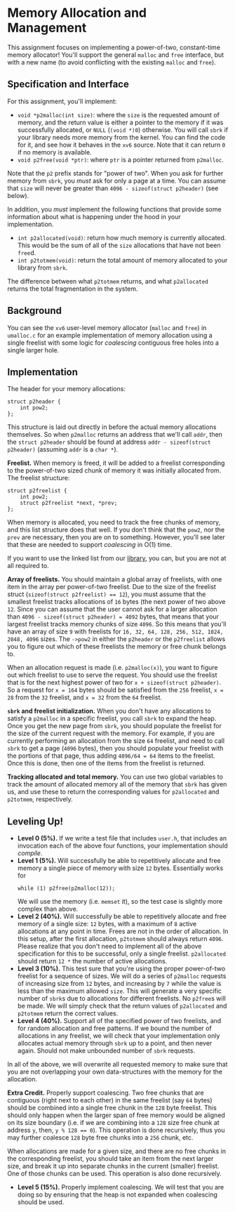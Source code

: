 # Memory Allocation and Management

This assignment focuses on implementing a power-of-two, constant-time memory allocator!
You'll support the general `malloc` and `free` interface, but with a new name (to avoid conflicting with the existing `malloc` and `free`).

## Specification and Interface

For this assignment, you'll implement:

- `void *p2malloc(int size)`: where the `size` is the requested amount of memory, and the return value is either a pointer to the memory if it was successfully allocated, or `NULL` (`(void *)0`) otherwise.
	You will call `sbrk` if your library needs more memory from the kernel.
	You can find the code for it, and see how it behaves in the `xv6` source.
	Note that it can return `0` if no memory is available.
- `void p2free(void *ptr)`: where `ptr` is a pointer returned from `p2malloc`.

Note that the `p2` prefix stands for "power of two".
When you ask for further memory from `sbrk`, you *must* ask for only a page at a time.
You can assume that `size` will never be greater than `4096 - sizeof(struct p2header)` (see below).

In addition, you *must* implement the following functions that provide some information about what is happening under the hood in your implementation.

- `int p2allocated(void)`: return how much memory is currently allocated.
	This would be the sum of all of the `size` allocations that have not been `free`d.
- `int p2totmem(void)`: return the total amount of memory allocated to your library from `sbrk`.


The difference between what `p2totmem` returns, and what `p2allocated` returns the total fragmentation in the system.

## Background

You can see the `xv6` user-level memory allocator (`malloc` and `free`) in `umalloc.c` for an example implementation of memory allocation using a single freelist with some logic for *coalescing* contiguous free holes into a single larger hole.

## Implementation

The header for your memory allocations:

```
struct p2header {
	int pow2;
};
```

This structure is laid out directly in before the actual memory allocations themselves.
So when `p2malloc` returns an address that we'll call `addr`, then the `struct p2header` should be found at address `addr - sizeof(struct p2header)` (assuming `addr` is a `char *`).

**Freelist.**
When memory is freed, it will be added to a freelist corresponding to the power-of-two sized chunk of memory it was initially allocated from.
The freelist structure:

```
struct p2freelist {
	int pow2;
	struct p2freelist *next, *prev;
};
```

When memory is allocated, you need to track the free chunks of memory, and this list structure does that well.
If you don't think that the `pow2`, nor the `prev` are necessary, then you are on to something.
However, you'll see later that these are needed to support *coalescing* in O(1) time.

If you want to use the linked list from our [library](https://github.com/gwsystems/ps/blob/master/ps_list.h), you can, but you are not at all required to.

**Array of freelists.**
You should maintain a global array of freelists, with one item in the array per power-of-two freelist.
Due to the size of the freelist struct (`sizeof(struct p2freelist) == 12`), you must assume that the smallest freelist tracks allocations of `16` bytes (the next power of two above `12`.
Since you can assume that the user cannot ask for a larger allocation than `4096 - sizeof(struct p2header) = 4092` bytes, that means that your largest freelist tracks memory chunks of size `4096`.
So this means that you'll have an array of size `9` with freelists for `16, 32, 64, 128, 256, 512, 1024, 2048, 4096` sizes.
The `->pow2` in either the `p2header` or the `p2freelist` allows you to figure out which of these freelists the memory or free chunk belongs to.

When an allocation request is made (i.e. `p2malloc(x)`), you want to figure out which freelist to use to serve the request.
You should use the freelist that is for the next highest power of two for `x + sizeof(struct p2header)`.
So a request for `x = 164` bytes should be satisfied from the `256` freelist, `x = 28` from the `32` freelist, and `x = 32` from the `64` freelist.

**`sbrk` and freelist initialization.**
When you don't have any allocations to satisfy a `p2malloc` in a specific freelist, you call `sbrk` to expand the heap.
Once you get the new page from `sbrk`, you should populate the freelist for the size of the current request with the memory.
For example, if you are currently performing an allocation from the size `64` freelist, and need to call `sbrk` to get a page (`4096` bytes), then you should populate your freelist with the portions of that page, thus adding `4096/64 = 64` items to the freelist.
Once this is done, then one of the items from the freelist is returned.

**Tracking allocated and total memory.**
You can use two global variables to track the amount of allocated memory all of the memory that `sbrk` has given us, and use these to return the corresponding values for `p2allocated` and `p2totmem`, respectively.

## Leveling Up!

- **Level 0 (5%).**
	If we write a test file that includes `user.h`, that includes an invocation each of the above four functions, your implementation should *compile*.
- **Level 1 (5%).**
	Will successfully be able to repetitively allocate and free memory a single piece of memory with size `12` bytes.
	Essentially works for
	```
	while (1) p2free(p2malloc(12));
	```
	We will use the memory (i.e. `memset` it), so the test case is slightly more complex than above.
- **Level 2 (40%).**
	Will successfully be able to repetitively allocate and free memory of a single size: `12` bytes, with a maximum of `8` active allocations at any point in time.
	Frees are not in the order of allocation.
	In this setup, after the first allocation, `p2totmem` should always return `4096`.
	Please realize that you don't need to implement all of the above specification for this to be successful, only a single freelist.
	`p2allocated` should return `12 *` the number of active allocations.
- **Level 3 (10%).**
	This test sure that you're using the proper power-of-two freelist for a sequence of sizes.
	We will do a series of `p2malloc` requests of increasing size from `12` bytes, and increasing by `7` while the value is less than the maximum allowed `size`.
	This will generate a very specific number of `sbrk`s due to allocations for different freelists.
	No `p2free`s will be made.
	We will simply check that the return values of `p2allocated` and `p2totmem` return the correct values.
- **Level 4 (40%).**
	Support all of the specified power of two freelists, and for random allocation and free patterns.
	If we bound the number of allocations in any freelist, we will check that your implementation only allocates actual memory through `sbrk` up to a point, and then never again.
	Should not make unbounded number of `sbrk` requests.

In all of the above, we will overwrite all requested memory to make sure that you are not overlapping your own data-structures with the memory for the allocation.

**Extra Credit.**
Properly support coalescing.
Two free chunks that are contiguous (right next to each other) in the same freelist (say `64` bytes) should be combined into a single free chunk in the `128` byte freelist.
This should only happen when the larger span of free memory would be aligned on its size boundary (i.e. if we are combining into a `128` size free chunk at address `y`, then, `y % 128 == 0`).
This operation is done recursively, thus you may further coalesce `128` byte free chunks into a `256` chunk, etc.

When allocations are made for a given size, and there are no free chunks in the corresponding freelist, you should take an item from the next larger size, and break it up into separate chunks in the current (smaller) freelist.
One of those chunks can be used.
This operation is also done recursively.

- **Level 5 (15%).**
	Properly implement coalescing.
	We will test that you are doing so by ensuring that the heap is not expanded when coalescing should be used.
